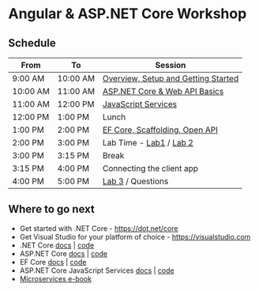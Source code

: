# Angular & ASP.NET Core Workshop

## Schedule

From     | To       | Session
---------|----------|-------------------------------------------------
9:00 AM  | 10:00 AM | [Overview, Setup and Getting Started](docs/1-Overview-Setup-and-Getting-Started)
10:00 AM | 11:00 AM | [ASP.NET Core & Web API Basics](docs/2-ASP.NET-Core-and-Web-API)
11:00 AM | 12:00 PM | [JavaScript Services](docs/3-JavaScript-Services)
12:00 PM | 1:00 PM  | Lunch
1:00 PM  | 2:00 PM  | [EF Core, Scaffolding, Open API](docs/4-EF-Core-Scaffolding-OpenAPI)
2:00 PM  | 3:00 PM  | Lab Time - [Lab1](docs/Labs/1-Create-Angular-WebAPI-Project.md) / [Lab 2](docs/Labs/2-Build-out-BackEnd-and-Refactor.md)
3:00 PM  | 3:15 PM  | Break
3:15 PM  | 4:00 PM  | Connecting the client app
4:00 PM  | 5:00 PM  | [Lab 3](docs/Labs/3-Add-Front-End-Connecting-WebAPI.md) / Questions

## Where to go next

* Get started with .NET Core - https://dot.net/core
* Get Visual Studio for your platform of choice - https://visualstudio.com
* .NET Core [docs](https://docs.microsoft.com/dotnet/docs) | [code](https://github.com/dotnet/home)
* ASP.NET Core [docs](https://docs.microsoft.com/aspnet/core) | [code](https://github.com/aspnet/home)
* EF Core [docs](https://docs.microsoft.com/ef/core) | [code](https://github.com/aspnet/entityframeworkcore)
* ASP.NET Core JavaScript Services [docs](https://aka.ms/spaservicesdocs) | [code](https://github.com/aspnet/javascriptservices)
* [Microservices e-book](http://aka.ms/MicroservicesEbook)
